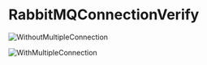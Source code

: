 # RabbitMQConnectionVerify

![WithoutMultipleConnection](https://github.com/anup1252000/RabbitMQConnectionVerify/assets/359714/fa6b16c8-a45f-40d4-97da-386e93ba4ffb)

![WithMultipleConnection](https://github.com/anup1252000/RabbitMQConnectionVerify/assets/359714/54ad70b6-c7a5-4dc9-af80-64faf7c7e514)

